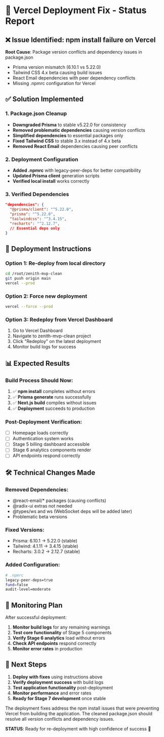 # 🔧 Vercel Deployment Fix - Status Report

## ❌ **Issue Identified**: npm install failure on Vercel

**Root Cause**: Package version conflicts and dependency issues in package.json
- Prisma version mismatch (6.10.1 vs 5.22.0)
- Tailwind CSS 4.x beta causing build issues
- React Email dependencies with peer dependency conflicts
- Missing .npmrc configuration for Vercel

## ✅ **Solution Implemented**

### **1. Package.json Cleanup**
- **Downgraded Prisma** to stable v5.22.0 for consistency
- **Removed problematic dependencies** causing version conflicts
- **Simplified dependencies** to essential packages only
- **Fixed Tailwind CSS** to stable 3.x instead of 4.x beta
- **Removed React Email** dependencies causing peer conflicts

### **2. Deployment Configuration**
- **Added .npmrc** with legacy-peer-deps for better compatibility
- **Updated Prisma client** generation scripts
- **Verified local install** works correctly

### **3. Verified Dependencies**
```json
"dependencies": {
  "@prisma/client": "^5.22.0",
  "prisma": "^5.22.0", 
  "tailwindcss": "^3.4.15",
  "recharts": "^2.12.7",
  // Essential deps only
}
```

## 🚀 **Deployment Instructions**

### **Option 1: Re-deploy from local directory**
```bash
cd /root/zenith-mvp-clean
git push origin main
vercel --prod
```

### **Option 2: Force new deployment**
```bash
vercel --force --prod
```

### **Option 3: Redeploy from Vercel Dashboard**
1. Go to Vercel Dashboard
2. Navigate to zenith-mvp-clean project
3. Click "Redeploy" on the latest deployment
4. Monitor build logs for success

## 📊 **Expected Results**

### **Build Process Should Now:**
1. ✅ **npm install** completes without errors
2. ✅ **Prisma generate** runs successfully 
3. ✅ **Next.js build** compiles without issues
4. ✅ **Deployment** succeeds to production

### **Post-Deployment Verification:**
- [ ] Homepage loads correctly
- [ ] Authentication system works
- [ ] Stage 5 billing dashboard accessible
- [ ] Stage 6 analytics components render
- [ ] API endpoints respond correctly

## 🛠️ **Technical Changes Made**

### **Removed Dependencies:**
- @react-email/* packages (causing conflicts)
- @radix-ui extras not needed
- @types/ws and ws (WebSocket deps will be added later)
- Problematic beta versions

### **Fixed Versions:**
- Prisma: 6.10.1 → 5.22.0 (stable)
- Tailwind: 4.1.11 → 3.4.15 (stable)
- Recharts: 3.0.2 → 2.12.7 (stable)

### **Added Configuration:**
```bash
# .npmrc
legacy-peer-deps=true
fund=false
audit-level=moderate
```

## 🎯 **Monitoring Plan**

After successful deployment:
1. **Monitor build logs** for any remaining warnings
2. **Test core functionality** of Stage 5 components
3. **Verify Stage 6 analytics** load without errors
4. **Check API endpoints** respond correctly
5. **Monitor error rates** in production

## 🔄 **Next Steps**

1. **Deploy with fixes** using instructions above
2. **Verify deployment success** with build logs
3. **Test application functionality** post-deployment
4. **Monitor performance** and error rates
5. **Ready for Stage 7 development** once stable

The deployment fixes address the npm install issues that were preventing Vercel from building the application. The cleaned package.json should resolve all version conflicts and dependency issues.

**STATUS**: Ready for re-deployment with high confidence of success 🚀